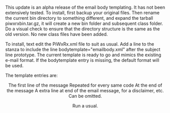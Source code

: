 This update is an alpha release of the email body templating. It has not been extensively tested.
To install, first backup your original files. Then rename the current bin directory to something
different, and expand the tarball piwxrxbin.tar.gz, it will create a new bin folder and subsequent
class folder. Do a visual check to ensure that the directory structure is the same as the old version. 
No new class files have been added.

To install, text edit the PiWxRx.xml file to suit as usual. Add a line to the <forwarding> stanza to
include the line 	bodytemplate="emailbody.xml" after the subject line prototype. The current template is
ready to go and mimics the existing e-mail format. If the bodytemplate entry is missing, the default format
will be used.

The template entries are:
<Header> The first line of the message
<Detail> Repeated for every same code
<Trailer>At the end of the message
<PostScript>A extra line at end of the email message, for a disclaimer, etc. Can be omitted.

Run a usual.
